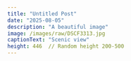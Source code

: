 ```yaml
---
title: "Untitled Post"
date: "2025-08-05"
description: "A beautiful image"
image: /images/raw/DSCF3313.jpg
captionText: "Scenic view"
height: 446  // Random height 200-500
---
```

